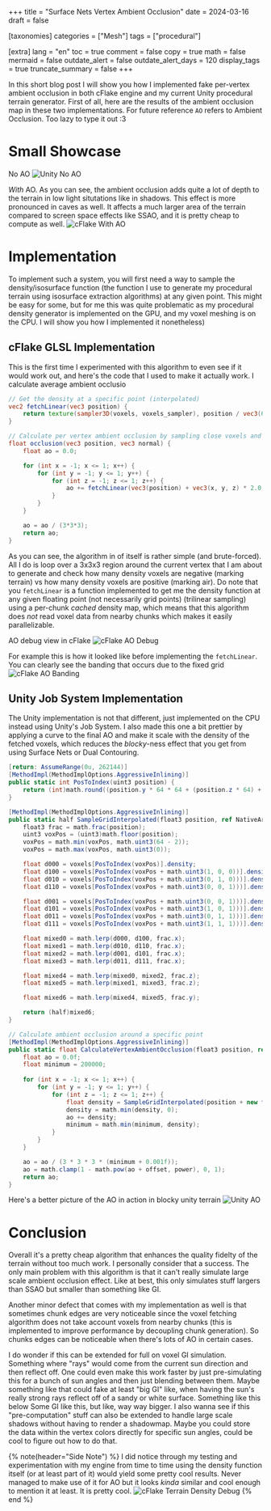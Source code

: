 +++
title = "Surface Nets Vertex Ambient Occlusion"
date = 2024-03-16
draft = false

[taxonomies]
categories = ["Mesh"]
tags = ["procedural"]

[extra]
lang = "en"
toc = true
comment = false
copy = true
math = false
mermaid = false
outdate_alert = false
outdate_alert_days = 120
display_tags = true
truncate_summary = false
+++

In this short blog post I will show you how I implemented fake per-vertex ambient occlusion in both cFlake engine and my current Unity procedural terrain generator. First of all, here are the results of the ambient occlusion map in these two implementations.
For future reference ``AO`` refers to Ambient Occlusion. Too lazy to type it out :3

# Small Showcase
No AO
![Unity No AO](/unity_no_ao.png)

*With* AO. As you can see, the ambient occlusion adds quite a lot of depth to the terrain in low light situtations like in shadows. This effect is more pronounced in caves as well.
It affects a much larger area of the terrain compared to screen space effects like SSAO, and it is pretty cheap to compute as well.
![cFlake With AO](/unity_w_ao.png)


# Implementation
To implement such a system, you will first need a way to sample the density/isosurface function (the function I use to generate my procedural terrain using isosurface extraction algorithms) at any given point. This might be easy for some, but for me this was quite problematic as my procedural density generator is implemented on the GPU, and my voxel meshing is on the CPU. I will show you how I implemented it nonetheless)

## cFlake GLSL Implementation
This is the first time I experimented with this algorithm to even see if it would work out, and here's the code that I used to make it actually work. I calculate average ambient occlusio 

```glsl
// Get the density at a specific point (interpolated)
vec2 fetchLinear(vec3 position) {
    return texture(sampler3D(voxels, voxels_sampler), position / vec3(64.0)).xy;
}

// Calculate per vertex ambient occlusion by sampling close voxels and checking their densities
float occlusion(vec3 position, vec3 normal) {
    float ao = 0.0;

    for (int x = -1; x <= 1; x++) {
        for (int y = -1; y <= 1; y++) {
            for (int z = -1; z <= 1; z++) {
                ao += fetchLinear(vec3(position) + vec3(x, y, z) * 2.0 + vec3(1.0)).x > 0.0 ? 1.0 : 0.0;
            }
        }
    }

    ao = ao / (3*3*3);
    return ao;
}
```

As you can see, the algorithm in of itself is rather simple (and brute-forced). All I do is loop over a 3x3x3 region around the current vertex that I am about to generate and check how many density voxels are negative (marking terrain) vs how many density voxels are positive (marking air). Do note that you ``fetchLinear`` is a function implemented to get me the density function at any given floating point (not necessarily grid points) (trilinear sampling) using a per-chunk *cached* density map, which means that this algorithm does *not* read voxel data from nearby chunks which makes it easily parallelizable. 

AO debug view in cFlake
![cFlake AO Debug](/terrain_ao_pyramid.png)

For example this is how it looked like before implementing the ``fetchLinear``. You can clearly see the banding that occurs due to the fixed grid
![cFlake AO Banding](/banding.png)

## Unity Job System Implementation
The Unity implementation is not that different, just implemented on the CPU instead using Unity's Job System. I also made this one a bit prettier by applying a curve to the final AO and make it scale with the density of the fetched voxels, which reduces the *blocky*-ness effect that you get from using Surface Nets or Dual Contouring. 

```cs
[return: AssumeRange(0u, 262144)]
[MethodImpl(MethodImplOptions.AggressiveInlining)]
public static int PosToIndex(uint3 position) {
    return (int)math.round((position.y * 64 * 64 + (position.z * 64) + position.x));
}

[MethodImpl(MethodImplOptions.AggressiveInlining)]
public static half SampleGridInterpolated(float3 position, ref NativeArray<Voxel> voxels) {
    float3 frac = math.frac(position);
    uint3 voxPos = (uint3)math.floor(position);
    voxPos = math.min(voxPos, math.uint3(64 - 2));
    voxPos = math.max(voxPos, math.uint3(0));

    float d000 = voxels[PosToIndex(voxPos)].density;
    float d100 = voxels[PosToIndex(voxPos + math.uint3(1, 0, 0))].density;
    float d010 = voxels[PosToIndex(voxPos + math.uint3(0, 1, 0)))].density;
    float d110 = voxels[PosToIndex(voxPos + math.uint3(0, 0, 1)))].density;

    float d001 = voxels[PosToIndex(voxPos + math.uint3(0, 0, 1)))].density;
    float d101 = voxels[PosToIndex(voxPos + math.uint3(1, 0, 1)))].density;
    float d011 = voxels[PosToIndex(voxPos + math.uint3(0, 1, 1)))].density;
    float d111 = voxels[PosToIndex(voxPos + math.uint3(1, 1, 1)))].density;

    float mixed0 = math.lerp(d000, d100, frac.x);
    float mixed1 = math.lerp(d010, d110, frac.x);
    float mixed2 = math.lerp(d001, d101, frac.x);
    float mixed3 = math.lerp(d011, d111, frac.x);

    float mixed4 = math.lerp(mixed0, mixed2, frac.z);
    float mixed5 = math.lerp(mixed1, mixed3, frac.z);

    float mixed6 = math.lerp(mixed4, mixed5, frac.y);

    return (half)mixed6;
}

// Calculate ambient occlusion around a specific point
[MethodImpl(MethodImplOptions.AggressiveInlining)]
public static float CalculateVertexAmbientOcclusion(float3 position, ref NativeArray<Voxel> voxels, float offset, float power) {
    float ao = 0.0f;
    float minimum = 200000;
    
    for (int x = -1; x <= 1; x++) {
        for (int y = -1; y <= 1; y++) {
            for (int z = -1; z <= 1; z++) {
                float density = SampleGridInterpolated(position + new float3(x, y, z) * 2 + math.float3(0.9f), ref voxels);
                density = math.min(density, 0);
                ao += density;
                minimum = math.min(minimum, density);
            }
        }
    }

    ao = ao / (3 * 3 * 3 * (minimum + 0.001f));
    ao = math.clamp(1 - math.pow(ao + offset, power), 0, 1);
    return ao;
}
```

Here's a better picture of the AO in action in blocky unity terrain
![Unity AO](/unity_ao.png)

# Conclusion
Overall it's a pretty cheap algorithm that enhances the quality fidelty of the terrain without too much work. I personally consider that a success. The only main problem with this algorithm is that it can't really simulate large scale ambient occlusion effect. Like at best, this only simulates stuff largers than SSAO but smaller than something like GI. 

Another minor defect that comes with my implementation as well is that sometimes chunk edges are very noticeable since the voxel fetching algorithm does not take account voxels from nearby chunks (this is implemented to improve performance by decoupling chunk generation). So chunks edges can be noticeable when there's lots of AO in certain cases.

I do wonder if this can be extended for full on voxel GI simulation. Something where "rays" would come from the current sun direction and then reflect off. One could even make this work faster by just pre-simulating this for a bunch of sun angles and then just blending between them. Maybe something like that could fake at least "big GI" like, when having the sun's really strong rays reflect off of a sandy or white surface. Something like this below
Some GI like this, but like, way way bigger. I also wanna see if this "pre-computation" stuff can also be extended to handle large scale shadows without having to render a shadowmap. Maybe you could store the data within the vertex colors directly for specific sun angles, could be cool to figure out how to do that.

{% note(header="Side Note") %}
I did notice through my testing and experimentation with my engine from time to time using the density function itself (or at least part of it) would yield some pretty cool results. Never managed to make use of it for AO but it looks *kinda* similar and cool enough to mention it at least. It is pretty cool.
![cFlake Terrain Density Debug](/density.png)
{% end %}
